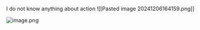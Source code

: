 I do not know anything about action
![[Pasted image 20241206164159.png]]

![image.png](https://raw.githubusercontent.com/lj970926/image-hosting/master/images/20241210135952.png)

